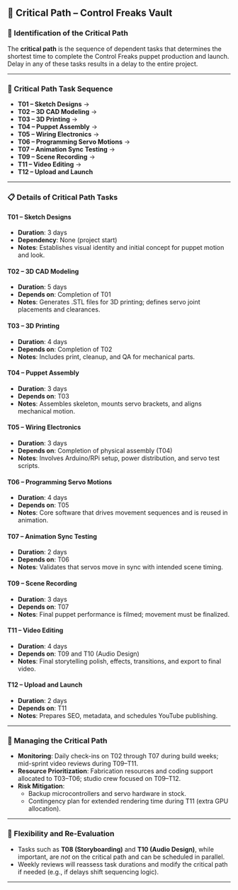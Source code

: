 ## 🚨 Critical Path – Control Freaks Vault

### 🧭 Identification of the Critical Path

The **critical path** is the sequence of dependent tasks that determines the shortest time to complete the Control Freaks puppet production and launch. Delay in any of these tasks results in a delay to the entire project.

---

### 🔗 Critical Path Task Sequence

- **T01 – Sketch Designs** →
- **T02 – 3D CAD Modeling** →
- **T03 – 3D Printing** →
- **T04 – Puppet Assembly** →
- **T05 – Wiring Electronics** →
- **T06 – Programming Servo Motions** →
- **T07 – Animation Sync Testing** →
- **T09 – Scene Recording** →
- **T11 – Video Editing** →
- **T12 – Upload and Launch**

---

### 📋 Details of Critical Path Tasks

#### **T01 – Sketch Designs**
- **Duration**: 3 days
- **Dependency**: None (project start)
- **Notes**: Establishes visual identity and initial concept for puppet motion and look.

#### **T02 – 3D CAD Modeling**
- **Duration**: 5 days
- **Depends on**: Completion of T01
- **Notes**: Generates .STL files for 3D printing; defines servo joint placements and clearances.

#### **T03 – 3D Printing**
- **Duration**: 4 days
- **Depends on**: Completion of T02
- **Notes**: Includes print, cleanup, and QA for mechanical parts.

#### **T04 – Puppet Assembly**
- **Duration**: 3 days
- **Depends on**: T03
- **Notes**: Assembles skeleton, mounts servo brackets, and aligns mechanical motion.

#### **T05 – Wiring Electronics**
- **Duration**: 3 days
- **Depends on**: Completion of physical assembly (T04)
- **Notes**: Involves Arduino/RPi setup, power distribution, and servo test scripts.

#### **T06 – Programming Servo Motions**
- **Duration**: 4 days
- **Depends on**: T05
- **Notes**: Core software that drives movement sequences and is reused in animation.

#### **T07 – Animation Sync Testing**
- **Duration**: 2 days
- **Depends on**: T06
- **Notes**: Validates that servos move in sync with intended scene timing.

#### **T09 – Scene Recording**
- **Duration**: 3 days
- **Depends on**: T07
- **Notes**: Final puppet performance is filmed; movement must be finalized.

#### **T11 – Video Editing**
- **Duration**: 4 days
- **Depends on**: T09 and T10 (Audio Design)
- **Notes**: Final storytelling polish, effects, transitions, and export to final video.

#### **T12 – Upload and Launch**
- **Duration**: 2 days
- **Depends on**: T11
- **Notes**: Prepares SEO, metadata, and schedules YouTube publishing.

---

### 📌 Managing the Critical Path

- **Monitoring**: Daily check-ins on T02 through T07 during build weeks; mid-sprint video reviews during T09–T11.
- **Resource Prioritization**: Fabrication resources and coding support allocated to T03–T06; studio crew focused on T09–T12.
- **Risk Mitigation**:
  - Backup microcontrollers and servo hardware in stock.
  - Contingency plan for extended rendering time during T11 (extra GPU allocation).

---

### 🔁 Flexibility and Re-Evaluation

- Tasks such as **T08 (Storyboarding)** and **T10 (Audio Design)**, while important, are *not* on the critical path and can be scheduled in parallel.
- Weekly reviews will reassess task durations and modify the critical path if needed (e.g., if delays shift sequencing logic).

---
